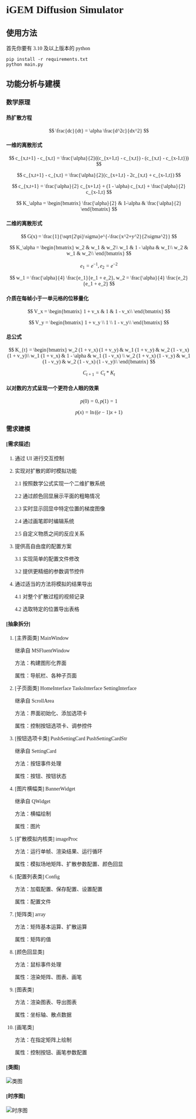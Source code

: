 <font face="Cascadia Code" >

# iGEM Diffusion Simulator

## 使用方法

首先你要有 3.10 及以上版本的 python

```shell
pip install -r requirements.txt
python main.py
```

## 功能分析与建模

### 数学原理

#### 热扩散方程
$$
\frac{dc}{dt} = \alpha \frac{d^2c}{dx^2}
$$

#### 一维的离散形式
$$
c_{x,t+1} - c_{x,t} = \frac{\alpha}{2}((c_{x+1,t} - c_{x,t}) - (c_{x,t} - c_{x-1,t}))
$$

$$
c_{x,t+1} - c_{x,t} = \frac{\alpha}{2}(c_{x+1,t} - 2c_{x,t} + c_{x-1,t})
$$

$$
c_{x,t+1} = \frac{\alpha}{2} c_{x+1,t} + (1 - \alpha) c_{x,t} + \frac{\alpha}{2} c_{x-1,t}
$$

$$
K_\alpha = \begin{bmatrix}
\frac{\alpha}{2} & 1-\alpha & \frac{\alpha}{2}
\end{bmatrix}
$$

#### 二维的离散形式
$$
G(x) = \frac{1}{\sqrt{2\pi}\sigma}e^{-\frac{x^2+y^2}{2\sigma^2}}
$$

$$
K_\alpha = \begin{bmatrix}
w_2 & w_1 & w_2\\
w_1 & 1 - \alpha & w_1\\
w_2 & w_1 & w_2\\
\end{bmatrix}
$$

$$
e_1 = e^{-1}, e_2 = e^{-2}
$$

$$
w_1 = \frac{\alpha}{4} \frac{e_1}{e_1 + e_2}, w_2 = \frac{\alpha}{4} \frac{e_2}{e_1 + e_2}
$$

#### 介质在每帧小于一单元格的位移量化
$$
V_x = \begin{bmatrix}
1 + v_x & 1 & 1 - v_x\\
\end{bmatrix}
$$

$$
V_y = \begin{bmatrix}
1 + v_y \\ 1 \\ 1 - v_y\\
\end{bmatrix}
$$

#### 总公式
$$
K_{t} = \begin{bmatrix}
w_2 (1 + v_x) (1 + v_y) & w_1 (1 + v_y) & w_2 (1 - v_x) (1 + v_y)\\
w_1 (1 + v_x)           & 1 - \alpha    & w_1 (1 - v_x)          \\
w_2 (1 + v_x) (1 - v_y) & w_1 (1 - v_y) & w_2 (1 - v_x) (1 - v_y)\\
\end{bmatrix}
$$

$$
C_{t+1} = C_{t} * K_{t}
$$

#### 以对数的方式呈现一个更符合人眼的效果

$$
p(0) = 0, p(1) = 1
$$

$$
p(x) = \ln((e - 1)x + 1)
$$

### 需求建模

#### [需求描述]

1. 通过 UI 进行交互控制

2. 实现对扩散的即时模拟功能

    2.1 按照数学公式实现一个二维扩散系统

    2.2 通过颜色回显展示平面的粗略情况

    2.3 实时显示回显中特定位置的梯度图像

    2.4 通过画笔即时编辑系统

    2.5 自定义物质之间的反应关系

3. 提供高自由度的配置方案

    3.1 实现简单的配置文件修改

    3.2 提供更精细的参数调节控件

4. 通过适当的方法将模拟的结果导出

    4.1 对整个扩散过程的视频记录
    
    4.2 选取特定的位置导出表格

#### [抽象拆分]

1. [主界面类] MainWindow

    继承自 MSFluentWindow

    方法：构建图形化界面

    属性：导航栏、各种子页面

2. [子页面类] HomeInterface TasksInterface SettingInterface

    继承自 ScrollArea

    方法：界面初始化、添加选项卡

    属性：控制按钮选项卡、调参控件

3. [按钮选项卡类] PushSettingCard PushSettingCardStr

    继承自 SettingCard

    方法：按钮事件处理

    属性：按钮、按钮状态

4. [图片横幅类] BannerWidget

    继承自 QWidget

    方法：横幅绘制

    属性：图片

5. [扩散模拟内核类] imageProc

    方法：运行单帧、渲染结果、运行循环

    属性：模拟场地矩阵、扩散参数配置、颜色回显

6. [配置列表类] Config

    方法：加载配置、保存配置、设置配置

    属性：配置文件

7. [矩阵类] array

    方法：矩阵基本运算、扩散运算

    属性：矩阵的值

8. [颜色回显类]

    方法：鼠标事件处理

    属性：渲染矩阵、图表、画笔

9. [图表类]

    方法：渲染图表、导出图表

    属性：坐标轴、散点数据

10. [画笔类]

    方法：在指定矩阵上绘制

    属性：控制按钮、画笔参数配置

#### [类图]

![类图](diffusion.svg)

#### [时序图]

![时序图](Simulation.svg)

